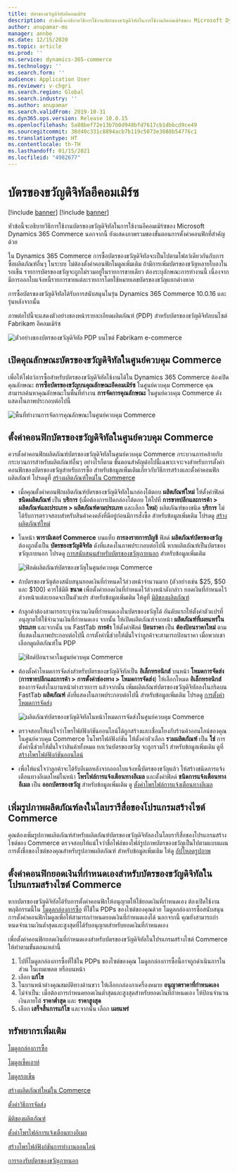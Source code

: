 ```yaml
---
title: บัตรของขวัญดิจิทัลอีคอมเมิร์ซ
description: หัวข้อนี้จะอธิบายวิธีการใช้งานบัตรของขวัญดิจิทัลในการใช้งานอีคอมเมิร์ซของ Microsoft Dynamics 365 Commerce นอกจากนี้ ยังแสดงภาพรวมของขั้นตอนการตั้งค่าคอนฟิกที่สําคัญด้วย
author: anupamar-ms
manager: annbe
ms.date: 12/15/2020
ms.topic: article
ms.prod: ''
ms.service: dynamics-365-commerce
ms.technology: ''
ms.search.form: ''
audience: Application User
ms.reviewer: v-chgri
ms.search.region: Global
ms.search.industry: ''
ms.author: anupamar
ms.search.validFrom: 2019-10-31
ms.dyn365.ops.version: Release 10.0.15
ms.openlocfilehash: 5a88bef72e13b7b0d948bfd7617cb1dbbcd9ce49
ms.sourcegitcommit: 38d40c331c8894acb7b119c5073e3088b54776c1
ms.translationtype: HT
ms.contentlocale: th-TH
ms.lasthandoff: 01/15/2021
ms.locfileid: "4982677"
---
```

# <a name="e-commerce-digital-gift-cards"></a>บัตรของขวัญดิจิทัลอีคอมเมิร์ซ

[!include [banner](includes/banner.md)]
[!include [banner](includes/preview-banner.md)]

หัวข้อนี้จะอธิบายวิธีการใช้งานบัตรของขวัญดิจิทัลในการใช้งานอีคอมเมิร์ซของ Microsoft Dynamics 365 Commerce นอกจากนี้ ยังแสดงภาพรวมของขั้นตอนการตั้งค่าคอนฟิกที่สําคัญด้วย

ใน Dynamics 365 Commerce การซื้อบัตรของขวัญดิจิทัลจะเป็นไปตามโฟลว์เดียวกันกับการซื้อผลิตภัณฑ์อื่นๆ ในระบบ ไม่ต้องตั้งค่าคอนฟิกโมดูลเพิ่มเติม ถ้ามีการเพิ่มบัตรของขวัญหลายใบลงในรถเข็น รายการบัตรของขวัญจะถูกไม่รวมอยู่ในรายการขายเดียว ต้องระบุลักษณะการทำงานนี้ เนื่องจากมีการออกใบแจ้งหนี้รายการขายแต่ละรายการโดยใช้หมายเลขบัตรของขวัญแยกต่างหาก

การซื้อบัตรของขวัญดิจิทัลได้รับการสนับสนุนในรุ่น Dynamics 365 Commerce 10.0.16 และรุ่นหลังจากนั้น

ภาพต่อไปนี้จะแสดงตัวอย่างของหน้ารายละเอียดผลิตภัณฑ์ (PDP) สำหรับบัตรของขวัญดิจิทัลบนไซต์ Fabrikam อีคอมเมิร์ซ

![ตัวอย่างของบัตรของขวัญดิจิทัล PDP บนไซต์ Fabrikam e-commerce](./media/GiftcardPDP.PNG)

## <a name="turn-on-the-digital-gift-card-feature-in-commerce-headquarters"></a>เปิดคุณลักษณะบัตรของขวัญดิจิทัลในศูนย์ควบคุม Commerce

เพื่อให้โฟลว์การซื้อสำหรับบัตรของขวัญดิจิทัลใช้งานได้ใน Dynamics 365 Commerce ต้องเปิดคุณลักษณะ **การซื้อบัตรของขวัญบนคุณลักษณะอีคอมเมิร์ซ** ในศูนย์ควบคุม Commerce คุณสามารถค้นหาคุณลักษณะในพื้นที่ทำงาน **การจัดการคุณลักษณะ** ในศูนย์ควบคุม Commerce ดังแสดงในภาพประกอบต่อไปนี้

![พื้นที่ทำงานการจัดการคุณลักษณะในศูนย์ควบคุม Commerce](./media/Featureflag.PNG)

## <a name="configure-a-digital-gift-card-in-commerce-headquarters"></a>ตั้งค่าคอนฟิกบัตรของขวัญดิจิทัลในศูนย์ควบคุม Commerce

ควรตั้งค่าคอนฟิกผลิตภัณฑ์บัตรของขวัญดิจิทัลในศูนย์ควบคุม Commerce กระบวนการคล้ายกับกระบวนการสำหรับผลิตภัณฑ์อื่นๆ อย่างไรก็ตาม ขั้นตอนสําคัญต่อไปนี้เฉพาะเจาะจงสำหรับการตั้งค่าคอนฟิกของบัตรของขวัญสำหรับการซื้อ สำหรับข้อมูลเพิ่มเติมเกี่ยวกับวิธีการสร้างและตั้งค่าคอนฟิกผลิตภัณฑ์ โปรดดูที่ [สร้างผลิตภัณฑ์ใหม่ใน Commerce](create-new-product-commerce.md)

- เมื่อคุณตั้งค่าคอนฟิกผลิตภัณฑ์บัตรของขวัญดิจิทัลในกล่องโต้ตอบ **ผลิตภัณฑ์ใหม่** ให้ตั้งค่าฟิลด์ **ชนิดผลิตภัณฑ์** เป็น **บริการ** (เมื่อต้องการเปิดกล่องโต้ตอบ ให้ไปที่ **การขายปลีกและการค้า \> ผลิตภัณฑ์และประเภท \> ผลิตภัณฑ์ตามประเภท** และเลือก **ใหม่**) ผลิตภัณฑ์ของชนิด **บริการ** ไม่ได้รับการตรวจสอบสำหรับสินค้าคงคลังที่มีอยู่ก่อนมีการสั่งซื้อ สำหรับข้อมูลเพิ่มเติม โปรดดู [สร้างผลิตภัณฑ์ใหม่](create-new-product-commerce.md#create-a-new-product)
- ในหน้า **พารามิเตอร์ Commerce** บนแท็บ **การลงรายการบัญชี** ฟิลด์ **ผลิตภัณฑ์บัตรของขวัญ** ต้องถูกตั้งเป็น **บัตรของขวัญดิจิทัล** ดังที่แสดงในภาพประกอบต่อไปนี้ หากผลิตภัณฑ์เป็นบัตรของขวัญภายนอก โปรดดู [การสนับสนุนสำหรับบัตรของขวัญภายนอก](./dev-itpro/gift-card.md) สำหรับข้อมูลเพิ่มเติม

    ![ฟิลด์ผลิตภัณฑ์บัตรของขวัญในศูนย์ควบคุม Commerce](./media/PostGiftcard.png)

- ถ้าบัตรของขวัญต้องสนับสนุนยอดเงินที่กําหนดไว้ล่วงหน้าจํานวนมาก (ตัวอย่างเช่น $25, $50 และ $100) ควรใช้มิติ **ขนาด** เพื่อตั้งค่ายอดเงินที่กําหนดไว้ล่วงหน้าดังกล่าว ยอดเงินที่กําหนดไว้ล่วงหน้าแต่ละยอดจะเป็นตัวแปร สำหรับข้อมูลเพิ่มเติม ให้ดูที่ [มิติของผลิตภัณฑ์](https://docs.microsoft.com/dynamics365/supply-chain/pim/product-dimensions?toc=/dynamics365/retail/toc.json)
- ถ้าลูกค้าต้องสามารถระบุจํานวนเงินที่กำหนดเองในบัตรของขวัญได้ อันดับแรกให้ตั้งค่าตัวแปรที่อนุญาตให้ใช้จํานวนเงินที่กำหนดเอง จากนั้น ให้เปิดผลิตภัณฑ์จากหน้า **ผลิตภัณฑ์ที่เผยแพร่ในประเภท** และจากนั้น บน FastTab **การค้า** ให้ตั้งค่าฟิลด์ **ป้อนราคา** เป็น **ต้องป้อนราคาใหม่** ตามที่แสดงในภาพประกอบต่อไปนี้ การตั้งค่านี้ช่วยให้มั่นใจว่าลูกค้าจะสามารถป้อนราคา เมื่อพวกเขาเลือกดูผลิตภัณฑ์ใน PDP

    ![ฟิลด์ป้อนราคาในศูนย์ควบคุม Commerce](./media/KeyInPrice.png)

- ต้องตั้งค่าโหมดการจัดส่งสำหรับบัตรของขวัญดิจิทัลเป็น **อิเล็กทรอนิกส์** บนหน้า **โหมดการจัดส่ง** (**การขายปลีกและการค้า \> การตั้งค่าช่องทาง \> โหมดการจัดส่ง**) ให้เลือกโหมด **อิเล็กทรอนิกส์** ของการจัดส่งในบานหน้าต่างรายการ แล้วจากนั้น เพิ่มผลิตภัณฑ์บัตรของขวัญดิจิทัลลงในกริดบน FastTab **ผลิตภัณฑ์** ดังที่แสดงในภาพประกอบต่อไปนี้ สำหรับข้อมูลเพิ่มเติม โปรดดู [การตั้งค่าโหมดการจัดส่ง](https://docs.microsoft.com/dynamicsax-2012/appuser-itpro/set-up-modes-of-delivery)

    ![ผลิตภัณฑ์บัตรของขวัญดิจิทัลในหน้าโหมดการจัดส่งในศูนย์ควบคุม Commerce](./media/ElectronicMode.PNG)

- ตรวจสอบให้แน่ใจว่าโพรไฟล์ฟังก์ชันออนไลน์ได้ถูกสร้างและเชื่อมโยงกับร้านค้าออนไลน์ของคุณในศูนย์ควบคุม Commerce ในโพรไฟล์ฟังก์ชัน ให้ตั้งค่าตัวเลือก **รวมผลิตภัณฑ์** เป็น **ใช่** การตั้งค่านี้ช่วยให้มั่นใจว่าสินค้าทั้งหมด ยกเว้นบัตรของขวัญ จะถูกรวมไว้ สำหรับข้อมูลเพิ่มเติม ดูที่ [สร้างโพรไฟล์ฟังก์ชันออนไลน์](online-functionality-profile.md)
- เพื่อให้แน่ใจว่าลูกค้าจะได้รับอีเมลหลังจากออกใบแจ้งหนี้บัตรของขวัญแล้ว ให้สร้างชนิดการแจ้งเตือนทางอีเมลใหม่ในหน้า **โพรไฟล์การแจ้งเตือนทางอีเมล** และตั้งค่าฟิลด์ **ชนิดการแจ้งเตือนทางอีเมล** เป็น **ออกบัตรของขวัญ** สำหรับข้อมูลเพิ่มเติม ดู [ตั้งค่าโพรไฟล์การแจ้งเตือนทางอีเมล](email-notification-profiles.md)

## <a name="add-product-images-to-the-commerce-site-builder-media-library"></a>เพิ่มรูปภาพผลิตภัณฑ์ลงในไลบรารีสื่อของโปรแกรมสร้างไซต์ Commerce

คุณต้องเพิ่มรูปภาพผลิตภัณฑ์สำหรับผลิตภัณฑ์บัตรของขวัญดิจิทัลลงในไลบรารีสื่อของโปรแกรมสร้างไซต์ของ Commerce ตรวจสอบให้แน่ใจว่าชื่อไฟล์ของไฟล์รูปภาพบัตรของขวัญเป็นไปตามแบบแผนการตั้งชื่อของไซต์ของคุณสำหรับรูปภาพผลิตภัณฑ์ สำหรับข้อมูลเพิ่มเติม ให้ดู [อัปโหลดรูปภาพ](dam-upload-images.md)

## <a name="configure-a-custom-amount-for-a-digital-gift-card-in-commerce-site-builder"></a>ตั้งค่าคอนฟิกยอดเงินที่กําหนดเองสำหรับบัตรของขวัญดิจิทัลในโปรแกรมสร้างไซต์ Commerce

หากบัตรของขวัญดิจิทัลได้รับการตั้งค่าคอนฟิกให้อนุญาตให้ใช้ยอดเงินที่กําหนดเอง ต้องเปิดใช้งานพฤติกรรมนี้ใน [โมดูลกล่องการซื้อ](add-buy-box.md) ที่ใช้ใน PDPs ของไซต์ของคุณด้วย โมดูลกล่องการซื้อสนับสนุนการตั้งค่าคอนฟิกโมดูลเพื่อให้สามารถกําหนดยอดเงินที่กําหนดเองได้ นอกจากนี้ คุณยังสามารถกําหนดจํานวนเงินต่ำสุดและสูงสุดที่ได้รับอนุญาตสำหรับยอดเงินที่กําหนดเอง

เพื่อตั้งค่าคอนฟิกยอดเงินที่กําหนดเองสำหรับบัตรของขวัญดิจิทัลในโปรแกรมสร้างไซต์ Commerce ให้ทำตามขั้นตอนเหล่านี้

1. ไปที่โมดูลกล่องการซื้อที่ใช้ใน PDPs ของไซต์ของคุณ โมดูลกล่องการซื้อนี้อาจถูกดําเนินการในส่วน ในเทมเพลต หรือบนหน้า
1. เลือก **แก้ไข**
1. ในบานหน้าต่างคุณสมบัติทางด้านขวา ให้เลือกกล่องกาเครื่องหมาย **อนุญาตราคาที่กำหนดเอง**
1. ไม่จำเป็น: เมื่อต้องการกําหนดยอดเงินต่ำสุดและสูงสุดสำหรับยอดเงินที่กําหนดเอง ให้ป้อนจํานวนเงินภายใต้ **ราคาต่ำสุด** และ **ราคาสูงสุด**
1. เลือก **เสร็จสิ้นการแก้ไข** และจากนั้น เลือก **เผยแพร่**

## <a name="additional-resources"></a>ทรัพยากรเพิ่มเติม

[โมดูลกล่องการซื้อ](add-buy-box.md)

[โมดูลเช็คเอาท์](add-checkout-module.md)

[โมดูลรถเข็น](add-cart-module.md)

[สร้างผลิตภัณฑ์ใหม่ใน Commerce](create-new-product-commerce.md)

[ตั้งค่าวิธีการจัดส่ง](https://docs.microsoft.com/dynamicsax-2012/appuser-itpro/set-up-modes-of-delivery)

[มิติของผลิตภัณฑ์](https://docs.microsoft.com/dynamics365/supply-chain/pim/product-dimensions?toc=/dynamics365/retail/toc.json)

[ตั้งค่าโพรไฟล์การแจ้งเตือนทางอีเมล](email-notification-profiles.md)

[สร้างโพรไฟล์ฟังก์ชันการทำงานออนไลน์](online-functionality-profile.md)

[การรองรับบัตรของขวัญภายนอก](./dev-itpro/gift-card.md)
